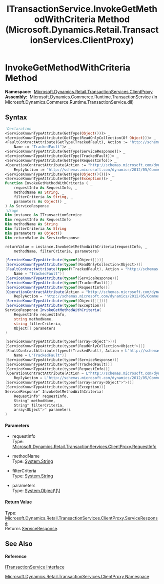 ﻿---
title: ITransactionService.InvokeGetMethodWithCriteria Method  (Microsoft.Dynamics.Retail.TransactionServices.ClientProxy)
TOCTitle: InvokeGetMethodWithCriteria Method
ms:assetid: M:Microsoft.Dynamics.Retail.TransactionServices.ClientProxy.ITransactionService.InvokeGetMethodWithCriteria(Microsoft.Dynamics.Retail.TransactionServices.ClientProxy.RequestInfo,System.String,System.String,System.Object[])
ms:mtpsurl: https://technet.microsoft.com/en-us/library/microsoft.dynamics.retail.transactionservices.clientproxy.itransactionservice.invokegetmethodwithcriteria(v=AX.60)
ms:contentKeyID: 49847050
ms.date: 05/18/2015
mtps_version: v=AX.60
f1_keywords:
- Microsoft.Dynamics.Retail.TransactionServices.ClientProxy.ITransactionService.InvokeGetMethodWithCriteria
dev_langs:
- CSharp
- C++
- VB
---

# InvokeGetMethodWithCriteria Method

**Namespace:**  [Microsoft.Dynamics.Retail.TransactionServices.ClientProxy](microsoft-dynamics-retail-transactionservices-clientproxy-namespace.md)  
**Assembly:**  Microsoft.Dynamics.Commerce.Runtime.TransactionService (in Microsoft.Dynamics.Commerce.Runtime.TransactionService.dll)

## Syntax

``` vb
'Declaration
<ServiceKnownTypeAttribute(GetType(Object()))> _
<ServiceKnownTypeAttribute(GetType(ReadOnlyCollection(Of Object)))> _
<FaultContractAttribute(GetType(TrackedFault), Action := "http://schemas.microsoft.com/dynamics/2012/05/CommerceRuntime/TransactionService/ITransactionService/TrackedFault",  _
    Name := "TrackedFault")> _
<ServiceKnownTypeAttribute(GetType(ServiceResponse))> _
<ServiceKnownTypeAttribute(GetType(TrackedFault))> _
<ServiceKnownTypeAttribute(GetType(RequestInfo))> _
<OperationContractAttribute(Action := "http://schemas.microsoft.com/dynamics/2012/05/CommerceRuntime/TransactionService/ITransactionService/InvokeGetMethodWithCriteria",  _
    ReplyAction := "http://schemas.microsoft.com/dynamics/2012/05/CommerceRuntime/TransactionService/ITransactionService/InvokeGetMethodWithCriteriaResponse")> _
<ServiceKnownTypeAttribute(GetType(Object()()))> _
<ServiceKnownTypeAttribute(GetType(Exception))> _
Function InvokeGetMethodWithCriteria ( _
    requestInfo As RequestInfo, _
    methodName As String, _
    filterCriteria As String, _
    parameters As Object() _
) As ServiceResponse
'Usage
Dim instance As ITransactionService
Dim requestInfo As RequestInfo
Dim methodName As String
Dim filterCriteria As String
Dim parameters As Object()
Dim returnValue As ServiceResponse

returnValue = instance.InvokeGetMethodWithCriteria(requestInfo, _
    methodName, filterCriteria, parameters)
```

``` csharp
[ServiceKnownTypeAttribute(typeof(Object[]))]
[ServiceKnownTypeAttribute(typeof(ReadOnlyCollection<Object>))]
[FaultContractAttribute(typeof(TrackedFault), Action = "http://schemas.microsoft.com/dynamics/2012/05/CommerceRuntime/TransactionService/ITransactionService/TrackedFault", 
    Name = "TrackedFault")]
[ServiceKnownTypeAttribute(typeof(ServiceResponse))]
[ServiceKnownTypeAttribute(typeof(TrackedFault))]
[ServiceKnownTypeAttribute(typeof(RequestInfo))]
[OperationContractAttribute(Action = "http://schemas.microsoft.com/dynamics/2012/05/CommerceRuntime/TransactionService/ITransactionService/InvokeGetMethodWithCriteria", 
    ReplyAction = "http://schemas.microsoft.com/dynamics/2012/05/CommerceRuntime/TransactionService/ITransactionService/InvokeGetMethodWithCriteriaResponse")]
[ServiceKnownTypeAttribute(typeof(Object[][]))]
[ServiceKnownTypeAttribute(typeof(Exception))]
ServiceResponse InvokeGetMethodWithCriteria(
    RequestInfo requestInfo,
    string methodName,
    string filterCriteria,
    Object[] parameters
)
```

``` c++
[ServiceKnownTypeAttribute(typeof(array<Object^>))]
[ServiceKnownTypeAttribute(typeof(ReadOnlyCollection<Object^>))]
[FaultContractAttribute(typeof(TrackedFault), Action = L"http://schemas.microsoft.com/dynamics/2012/05/CommerceRuntime/TransactionService/ITransactionService/TrackedFault", 
    Name = L"TrackedFault")]
[ServiceKnownTypeAttribute(typeof(ServiceResponse))]
[ServiceKnownTypeAttribute(typeof(TrackedFault))]
[ServiceKnownTypeAttribute(typeof(RequestInfo))]
[OperationContractAttribute(Action = L"http://schemas.microsoft.com/dynamics/2012/05/CommerceRuntime/TransactionService/ITransactionService/InvokeGetMethodWithCriteria", 
    ReplyAction = L"http://schemas.microsoft.com/dynamics/2012/05/CommerceRuntime/TransactionService/ITransactionService/InvokeGetMethodWithCriteriaResponse")]
[ServiceKnownTypeAttribute(typeof(array<array<Object^>^>))]
[ServiceKnownTypeAttribute(typeof(Exception))]
ServiceResponse^ InvokeGetMethodWithCriteria(
    RequestInfo^ requestInfo, 
    String^ methodName, 
    String^ filterCriteria, 
    array<Object^>^ parameters
)
```

#### Parameters

  - requestInfo  
    Type: [Microsoft.Dynamics.Retail.TransactionServices.ClientProxy.RequestInfo](requestinfo-class-microsoft-dynamics-retail-transactionservices-clientproxy.md)  

<!-- end list -->

  - methodName  
    Type: [System.String](https://technet.microsoft.com/en-us/library/s1wwdcbf\(v=ax.60\))  

<!-- end list -->

  - filterCriteria  
    Type: [System.String](https://technet.microsoft.com/en-us/library/s1wwdcbf\(v=ax.60\))  

<!-- end list -->

  - parameters  
    Type: [System.Object](https://technet.microsoft.com/en-us/library/e5kfa45b\(v=ax.60\))\[\]  

#### Return Value

Type: [Microsoft.Dynamics.Retail.TransactionServices.ClientProxy.ServiceResponse](serviceresponse-class-microsoft-dynamics-retail-transactionservices-clientproxy.md)  
Returns [ServiceResponse](serviceresponse-class-microsoft-dynamics-retail-transactionservices-clientproxy.md).  

## See Also

#### Reference

[ITransactionService Interface](itransactionservice-interface-microsoft-dynamics-retail-transactionservices-clientproxy.md)

[Microsoft.Dynamics.Retail.TransactionServices.ClientProxy Namespace](microsoft-dynamics-retail-transactionservices-clientproxy-namespace.md)


